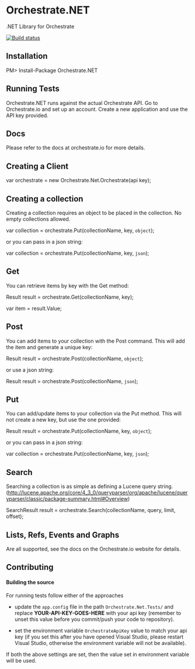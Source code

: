 Orchestrate.NET
===============

.NET Library for Orchestrate

[![Build status](https://ci.appveyor.com/api/projects/status/c40ejfyfohxjblet)](https://ci.appveyor.com/project/RobertSmith/orchestrate-net)

Installation
------------
PM> Install-Package Orchestrate.NET

Running Tests
-------------
Orchestrate.NET runs against the actual Orchestrate API. Go to Orchestrate.io and set up an account. Create a new application and use the API key provided.

Docs
----
Please refer to the docs at orchestrate.io for more details.

Creating a Client
-----------------
var orchestrate = new Orchestrate.Net.Orchestrate(api key);

Creating a collection
---------------------
Creating a collection requires an object to be placed in the collection. No empty collections allowed.

var collection = orchestrate.Put(collectionName, key, `object`);

or you can pass in a json string:

var collection = orchestrate.Put(collectionName, key, `json`);

Get
---
You can retrieve items by key with the Get method:

Result result = orchestrate.Get(collectionName, key);

var item = result.Value;

Post
---
You can add items to your collection with the Post command. This will add the item and generate a unique key:

Result result = orchestrate.Post(collectionName, `object`);

or use a json string:

Result result = orchestrate.Post(collectionName, `json`);

Put
---
You can add/update items to your collection via the Put method. This will not create a new key, but use the one provided:

Result result = orchestrate.Put(collectionName, key, `object`);

or you can pass in a json string:

var collection = orchestrate.Put(collectionName, key, `json`);

Search
------
Searching a collection is as simple as defining a Lucene query string. (http://lucene.apache.org/core/4_3_0/queryparser/org/apache/lucene/queryparser/classic/package-summary.html#Overview)

SearchResult result = orchestrate.Search(collectionName, query, limit, offset);

Lists, Refs, Events and Graphs
-----------------------
Are all supported, see the docs on the Orchestrate.io website for details.

## Contributing

#### Building the source

For running tests follow either of the approaches
  - update the `app.config` file in the path `Orchestrate.Net.Tests/` and replace **YOUR-API-KEY-GOES-HERE** with your api key (remember to unset this value before you commit/push your code to repository).
                                                                                                          
  - set the environment variable `OrchestrateApiKey` value to match your api key (if you set this after you have opened Visual Studio, please restart Visual Studio, otherwise the environment variable will not be available).

  If both the above settings are set, then the value set in environment variable will be used.

